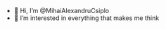 - 👋 Hi, I’m @MihaiAlexandruCsiplo
- 👀 I’m interested in everything that makes me think


<!---
MihaiAlexandruCsiplo/MihaiAlexandruCsiplo is a ✨ special ✨ repository because its `README.md` (this file) appears on your GitHub profile.
You can click the Preview link to take a look at your changes.
--->
